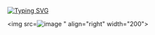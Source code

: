 [![Typing SVG](https://readme-typing-svg.herokuapp.com?font=Fira+Code&pause=1000&width=435&lines=Hi%2C+everyone!+I'm+Ali+Abdelmonem)](https://git.io/typing-svg)

<img src=![image](https://github.com/user-attachments/assets/298ca493-e499-42b1-b76e-2fc5f3e345d8)
" align="right" width="200">
